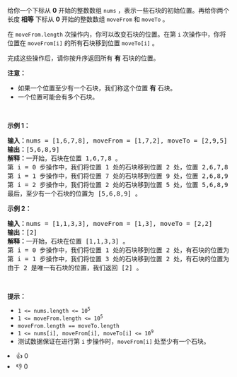 <p>给你一个下标从 <strong>0</strong>&nbsp;开始的整数数组&nbsp;<code>nums</code>&nbsp;，表示一些石块的初始位置。再给你两个长度<strong>&nbsp;相等</strong>&nbsp;下标从 <strong>0</strong>&nbsp;开始的整数数组&nbsp;<code>moveFrom</code> 和&nbsp;<code>moveTo</code>&nbsp;。</p>

<p>在&nbsp;<code>moveFrom.length</code>&nbsp;次操作内，你可以改变石块的位置。在第&nbsp;<code>i</code>&nbsp;次操作中，你将位置在&nbsp;<code>moveFrom[i]</code>&nbsp;的所有石块移到位置&nbsp;<code>moveTo[i]</code>&nbsp;。</p>

<p>完成这些操作后，请你按升序返回所有 <strong>有</strong>&nbsp;石块的位置。</p>

<p><strong>注意：</strong></p>

<ul> 
 <li>如果一个位置至少有一个石块，我们称这个位置 <strong>有</strong>&nbsp;石块。</li> 
 <li>一个位置可能会有多个石块。</li> 
</ul>

<p>&nbsp;</p>

<p><strong>示例 1：</strong></p>

<pre>
<b>输入：</b>nums = [1,6,7,8], moveFrom = [1,7,2], moveTo = [2,9,5]
<b>输出：</b>[5,6,8,9]
<b>解释：</b>一开始，石块在位置 1,6,7,8 。
第 i = 0 步操作中，我们将位置 1 处的石块移到位置 2 处，位置 2,6,7,8 有石块。
第 i = 1 步操作中，我们将位置 7 处的石块移到位置 9 处，位置 2,6,8,9 有石块。
第 i = 2 步操作中，我们将位置 2 处的石块移到位置 5 处，位置 5,6,8,9 有石块。
最后，至少有一个石块的位置为 [5,6,8,9] 。</pre>

<p><strong>示例 2：</strong></p>

<pre>
<strong>输入：</strong>nums = [1,1,3,3], moveFrom = [1,3], moveTo = [2,2]
<b>输出：</b>[2]
<b>解释：</b>一开始，石块在位置 [1,1,3,3] 。
第 i = 0 步操作中，我们将位置 1 处的石块移到位置 2 处，有石块的位置为 [2,2,3,3] 。
第 i = 1 步操作中，我们将位置 3 处的石块移到位置 2 处，有石块的位置为 [2,2,2,2] 。
由于 2 是唯一有石块的位置，我们返回 [2] 。
</pre>

<p>&nbsp;</p>

<p><strong>提示：</strong></p>

<ul> 
 <li><code>1 &lt;= nums.length &lt;= 10<sup>5</sup></code></li> 
 <li><code>1 &lt;= moveFrom.length &lt;= 10<sup>5</sup></code></li> 
 <li><code>moveFrom.length == moveTo.length</code></li> 
 <li><code>1 &lt;= nums[i], moveFrom[i], moveTo[i] &lt;= 10<sup>9</sup></code></li> 
 <li>测试数据保证在进行第&nbsp;<code>i</code>&nbsp;步操作时，<code>moveFrom[i]</code>&nbsp;处至少有一个石块。</li> 
</ul>

<div><li>👍 0</li><li>👎 0</li></div>